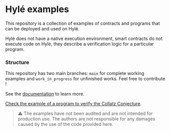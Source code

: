 # Hylé examples

This repository is a collection of examples of contracts and programs that can be deployed and used on Hylé.

Hylé does not have a native execution environment, smart contracts do not execute code on Hylé, they describe a verification logic for a particular program. 

### Structure

This repository has two main branches: `main` for complete working examples and `work_in_progress` for unfinished works. Feel free to contribute !

See the [documentation](https://docs.hyle.eu/developers/using-the-cli/your-first-smart-contract/) to learn more.

[Check the example of a program to verify the Collatz Conjecture](https://github.com/Hyle-org/collatz-conjecture/). 

> ⚠️ The examples have not been audited and are not intended for production use.
> The authors are not responsible for any damages caused by the use of the code provided here.
